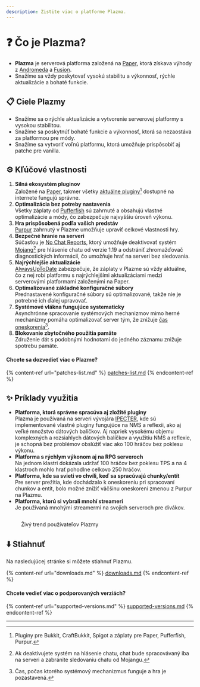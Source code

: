 ```yaml
---
description: Zistite viac o platforme Plazma.
---
```


# ❓ Čo je Plazma?

- **Plazma** je serverová platforma založená na [Paper](https://github.com/PaperMC/Paper), ktorá získava výhody z [Andromeda](https://github.com/EarendelArchived/Andromeda) a [Fusion](https://github.com/RuinedTechnologyUnify/Fusion).
- Snažíme sa vždy poskytovať vysokú stabilitu a výkonnosť, rýchle aktualizácie a bohaté funkcie.

## 📋 Ciele Plazmy <a href="#id-1" id="id-1"></a>

- Snažíme sa o rýchle aktualizácie a vytvorenie serverovej platformy s vysokou stabilitou.
- Snažíme sa poskytnúť bohaté funkcie a výkonnosť, ktorá sa nezaostáva za platformou pre módy.
- Snažíme sa vytvoriť voľnú platformu, ktorá umožňuje prispôsobiť aj patche pre vanilla.

## ⚙️ Kľúčové vlastnosti <a href="#id-2" id="id-2"></a>

1. **Silná ekosystém pluginov**\
   Založené na [Paper](https://github.com/PaperMC/Paper), takmer všetky [aktuálne pluginy](#user-content-fn-1)[^1] dostupné na internete fungujú správne.
2. **Optimalizácia bez potreby nastavenia**\
   Všetky záplaty od [Pufferfish](https://github.com/pufferfish-gg/Pufferfish) sú zahrnuté a obsahujú vlastné optimalizácie a módy, čo zabezpečuje najvyššiu úroveň výkonu.
3. **Hra prispôsobená podľa vašich predstáv**\
   [Purpur](https://github.com/PurpurMC/Purpur) zahrnutý v Plazme umožňuje upraviť celkové vlastnosti hry.
4. **Bezpečné hranie na serveri**\
   Súčasťou je [No Chat Reports](https://github.com/Aizistral-Studios/No-Chat-Reports), ktorý umožňuje deaktivovať systém [Mojang](#user-content-fn-3)[^3] pre hlásenie chatu od verzie 1.19 a odstrániť zhromažďovač diagnostických informácií, čo umožňuje hrať na serveri bez sledovania.
5. **Najrýchlejšie aktualizácie**\
   [AlwaysUpToDate](https://github.com/PlazmaMC/AlwaysUpToDate) zabezpečuje, že záplaty v Plazme sú vždy aktuálne, čo z nej robí platformu s najrýchlejšími aktualizáciami medzi serverovými platformami založenými na Paper.
6. **Optimalizované základné konfiguračné súbory**\
   Prednastavené konfiguračné súbory sú optimalizované, takže nie je potrebné ich ďalej upravovať.
7. **Systémové vlákna fungujúce systematicky**\
   Asynchrónne spracovanie systémových mechanizmov mimo herné mechanizmy pomáha optimalizovať server tým, že znižuje [čas oneskorenia](#user-content-fn-4)[^4].
8. **Blokovanie zbytočného použitia pamäte**\
   Združenie dát s podobnými hodnotami do jedného záznamu znižuje spotrebu pamäte.

#### Chcete sa dozvedieť viac o Plazme? <a href="#etc-1" id="etc-1"></a>

{% content-ref url="patches-list.md" %}
[patches-list.md](patches-list.md)
{% endcontent-ref %}

## ✨ Príklady využitia <a href="#id-3" id="id-3"></a>

- **Platforma, ktorá správne spracúva aj zložité pluginy**\
  Plazma je používaná na serveri vývojára [IPECTER](https://github.com/IPECTER), kde sú implementované vlastné pluginy fungujúce na NMS a reflexii, ako aj veľké množstvo dátových balíčkov. Aj napriek vysokému objemu komplexných a rozsiahlych dátových balíčkov a využitiu NMS a reflexie, je schopná bez problémov obslúžiť viac ako 100 hráčov bez poklesu výkonu.
- **Platforma s rýchlym výkonom aj na RPG serveroch**\
  Na jednom klastri dokázala udržať 100 hráčov bez poklesu TPS a na 4 klastroch mohlo hrať pohodlne celkovo 250 hráčov.
- **Platforma, kde sa svieti vo chvíli, keď sa spracúvajú chunky/entít**\
  Pre server prežitia, kde dochádzalo k oneskoreniu pri spracovaní chunkov a entít, bolo možné znížiť väčšinu oneskorení zmenou z Purpur na Plazmu.
- **Platforma, ktorú si vybrali mnohí streameri**\
  Je používaná mnohými streamermi na svojich serveroch pre divákov.

<figure>
   <img src="https://badge.plazmamc.org/internal/bstats" alt="">
   
   <figcaption><p>Živý trend používateľov Plazmy</p></figcaption>
</figure>

## ⬇️ Stiahnuť

Na nasledujúcej stránke si môžete stiahnuť Plazmu.

{% content-ref url="downloads.md" %}
[downloads.md](downloads.md)
{% endcontent-ref %}

#### Chcete vedieť viac o podporovaných verziách?

{% content-ref url="supported-versions.md" %}
[supported-versions.md](supported-versions.md)
{% endcontent-ref %}

***

[^1]: Pluginy pre Bukkit, CraftBukkit, Spigot a záplaty pre Paper, Pufferfish, Purpur.

[^2]: Pod Microsoft Corporation.

[^3]: Ak deaktivujete systém na hlásenie chatu, chat bude spracovávaný iba na serveri a zabránite sledovaniu chatu od Mojangu.

[^4]: Čas, počas ktorého systémový mechanizmus funguje a hra je pozastavená.
